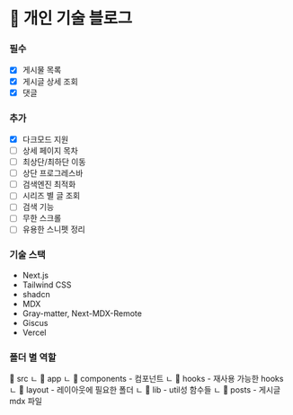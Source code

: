 # 📝 개인 기술 블로그

### 필수

- [x] 게시물 목록
- [x] 게시글 상세 조회
- [x] 댓글

### 추가

- [x] 다크모드 지원
- [ ] 상세 페이지 목차
- [ ] 최상단/최하단 이동
- [ ] 상단 프로그레스바
- [ ] 검색엔진 최적화
- [ ] 시리즈 별 글 조회
- [ ] 검색 기능
- [ ] 무한 스크롤
- [ ] 유용한 스니펫 정리

### 기술 스택

- Next.js
- Tailwind CSS
- shadcn
- MDX
- Gray-matter, Next-MDX-Remote
- Giscus
- Vercel

### 폴더 별 역할

📁 src
ㄴ 📁 app
ㄴ 📁 components - 컴포넌트
ㄴ 📁 hooks - 재사용 가능한 hooks
ㄴ 📁 layout - 레이아웃에 필요한 폴더
ㄴ 📁 lib - util성 함수들
ㄴ 📁 posts - 게시글 mdx 파일
